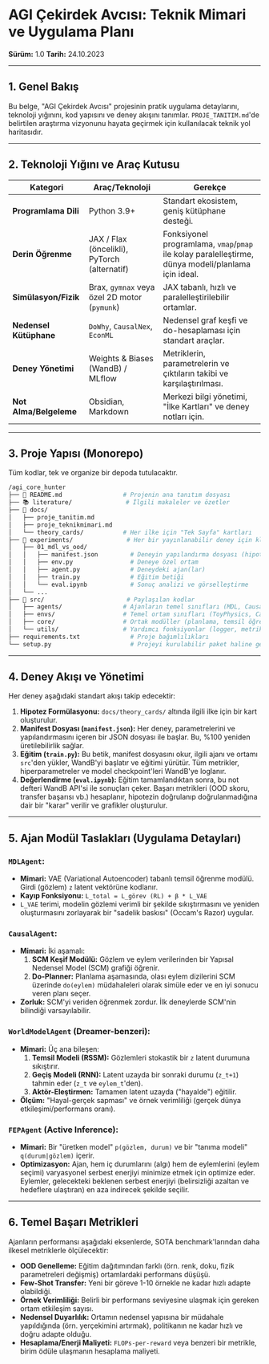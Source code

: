 # AGI Çekirdek Avcısı: Teknik Mimari ve Uygulama Planı

**Sürüm:** 1.0
**Tarih:** 24.10.2023

---

## 1. Genel Bakış

Bu belge, "AGI Çekirdek Avcısı" projesinin pratik uygulama detaylarını, teknoloji yığınını, kod yapısını ve deney akışını tanımlar. `PROJE_TANITIM.md`'de belirtilen araştırma vizyonunu hayata geçirmek için kullanılacak teknik yol haritasıdır.

---

## 2. Teknoloji Yığını ve Araç Kutusu

| Kategori              | Araç/Teknoloji                                 | Gerekçe                                                               |
| --------------------- | ---------------------------------------------- | --------------------------------------------------------------------- |
| **Programlama Dili**  | Python 3.9+                                    | Standart ekosistem, geniş kütüphane desteği.                          |
| **Derin Öğrenme**     | JAX / Flax (öncelikli), PyTorch (alternatif)   | Fonksiyonel programlama, `vmap`/`pmap` ile kolay paralelleştirme, dünya modeli/planlama için ideal. |
| **Simülasyon/Fizik**  | Brax, `gymnax` veya özel 2D motor (`pymunk`)     | JAX tabanlı, hızlı ve paralelleştirilebilir ortamlar.                   |
| **Nedensel Kütüphane** | `DoWhy`, `CausalNex`, `EconML`                 | Nedensel graf keşfi ve do-hesaplaması için standart araçlar.          |
| **Deney Yönetimi**    | Weights & Biases (WandB) / MLflow              | Metriklerin, parametrelerin ve çıktıların takibi ve karşılaştırılması. |
| **Not Alma/Belgeleme**| Obsidian, Markdown                             | Merkezi bilgi yönetimi, "İlke Kartları" ve deney notları için.        |

---

## 3. Proje Yapısı (Monorepo)

Tüm kodlar, tek ve organize bir depoda tutulacaktır.

```bash
/agi_core_hunter
├── 📜 README.md                 # Projenin ana tanıtım dosyası
├── 📚 literature/               # İlgili makaleler ve özetler
├── 📝 docs/
│   ├── proje_tanitim.md
│   ├── proje_teknikmimari.md
│   └── theory_cards/           # Her ilke için "Tek Sayfa" kartları
├── 🔬 experiments/               # Her bir yayınlanabilir deney için klasör
│   ├── 01_mdl_vs_ood/
│   │   ├── manifest.json         # Deneyin yapılandırma dosyası (hipotez, params)
│   │   ├── env.py                # Deneye özel ortam
│   │   ├── agent.py              # Deneydeki ajan(lar)
│   │   ├── train.py              # Eğitim betiği
│   │   └── eval.ipynb            # Sonuç analizi ve görselleştirme
│   └── ...
├── 🧠 src/                       # Paylaşılan kodlar
│   ├── agents/                 # Ajanların temel sınıfları (MDL, Causal, FEP...)
│   ├── envs/                   # Temel ortam sınıfları (ToyPhysics, CausalGraphGen)
│   ├── core/                   # Ortak modüller (planlama, temsil öğrenme vb.)
│   └── utils/                  # Yardımcı fonksiyonlar (logger, metrikler)
├── requirements.txt              # Proje bağımlılıkları
└── setup.py                      # Projeyi kurulabilir paket haline getirmek için
```

---

## 4. Deney Akışı ve Yönetimi

Her deney aşağıdaki standart akışı takip edecektir:

1. **Hipotez Formülasyonu:** `docs/theory_cards/` altında ilgili ilke için bir kart oluşturulur.
2. **Manifest Dosyası (`manifest.json`):** Her deney, parametrelerini ve yapılandırmasını içeren bir JSON dosyası ile başlar. Bu, %100 yeniden üretilebilirlik sağlar.
3. **Eğitim (`train.py`):** Bu betik, manifest dosyasını okur, ilgili ajanı ve ortamı `src`'den yükler, WandB'yi başlatır ve eğitimi yürütür. Tüm metrikler, hiperparametreler ve model checkpoint'leri WandB'ye loglanır.
4. **Değerlendirme (`eval.ipynb`):** Eğitim tamamlandıktan sonra, bu not defteri WandB API'si ile sonuçları çeker. Başarı metrikleri (OOD skoru, transfer başarısı vb.) hesaplanır, hipotezin doğrulanıp doğrulanmadığına dair bir "karar" verilir ve grafikler oluşturulur.

---

## 5. Ajan Modül Taslakları (Uygulama Detayları)

### `MDLAgent`:
- **Mimari:** VAE (Variational Autoencoder) tabanlı temsil öğrenme modülü. Girdi (gözlem) `z` latent vektörüne kodlanır.
- **Kayıp Fonksiyonu:** `L_total = L_görev (RL) + β * L_VAE`
- `L_VAE` terimi, modelin gözlemi verimli bir şekilde sıkıştırmasını ve yeniden oluşturmasını zorlayarak bir "sadelik baskısı" (Occam's Razor) uygular.

### `CausalAgent`:
- **Mimari:** İki aşamalı:
  1. **SCM Keşif Modülü:** Gözlem ve eylem verilerinden bir Yapısal Nedensel Model (SCM) grafiği öğrenir.
  2. **Do-Planner:** Planlama aşamasında, olası eylem dizilerini SCM üzerinde `do(eylem)` müdahaleleri olarak simüle eder ve en iyi sonucu veren planı seçer.
- **Zorluk:** SCM'yi veriden öğrenmek zordur. İlk deneylerde SCM'nin bilindiği varsayılabilir.

### `WorldModelAgent` (Dreamer-benzeri):
- **Mimari:** Üç ana bileşen:
  1. **Temsil Modeli (RSSM):** Gözlemleri stokastik bir `z` latent durumuna sıkıştırır.
  2. **Geçiş Modeli (RNN):** Latent uzayda bir sonraki durumu (`z_t+1`) tahmin eder (`z_t` ve `eylem_t`'den).
  3. **Aktör-Eleştirmen:** Tamamen latent uzayda ("hayalde") eğitilir.
- **Ölçüm:** "Hayal-gerçek sapması" ve örnek verimliliği (gerçek dünya etkileşimi/performans oranı).

### `FEPAgent` (Active Inference):
- **Mimari:** Bir "üretken model" `p(gözlem, durum)` ve bir "tanıma modeli" `q(durum|gözlem)` içerir.
- **Optimizasyon:** Ajan, hem iç durumlarını (algı) hem de eylemlerini (eylem seçimi) varyasyonel serbest enerjiyi minimize etmek için optimize eder. Eylemler, gelecekteki beklenen serbest enerjiyi (belirsizliği azaltan ve hedeflere ulaştıran) en aza indirecek şekilde seçilir.

---

## 6. Temel Başarı Metrikleri

Ajanların performansı aşağıdaki eksenlerde, SOTA benchmark'larından daha ilkesel metriklerle ölçülecektir:

- **OOD Genelleme:** Eğitim dağıtımından farklı (örn. renk, doku, fizik parametreleri değişmiş) ortamlardaki performans düşüşü.
- **Few-Shot Transfer:** Yeni bir göreve 1-10 örnekle ne kadar hızlı adapte olabildiği.
- **Örnek Verimliliği:** Belirli bir performans seviyesine ulaşmak için gereken ortam etkileşim sayısı.
- **Nedensel Duyarlılık:** Ortamın nedensel yapısına bir müdahale yapıldığında (örn. yerçekimini artırmak), politikanın ne kadar hızlı ve doğru adapte olduğu.
- **Hesaplama/Enerji Maliyeti:** `FLOPs-per-reward` veya benzeri bir metrikle, birim ödüle ulaşmanın hesaplama maliyeti.